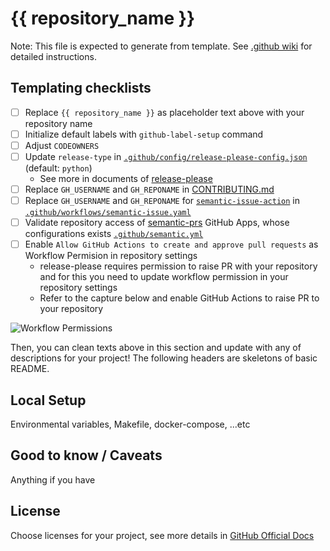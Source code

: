 # {{ repository_name }}
Note: This file is expected to generate from template. See [.github wiki](https://github.com/hwakabh/.github/wiki) for detailed instructions.

## Templating checklists
- [ ] Replace `{{ repository_name }}` as placeholder text above with your repository name
- [ ] Initialize default labels with `github-label-setup` command
- [ ] Adjust `CODEOWNERS`
- [ ] Update `release-type` in [`.github/config/release-please-config.json`](./.github/config/release-please-config.json) (default: `python`)
  - See more in documents of [release-please](https://github.com/googleapis/release-please?tab=readme-ov-file#strategy-language-types-supported)
- [ ] Replace `GH_USERNAME` and `GH_REPONAME` in [CONTRIBUTING.md](./CONTRIBUTING.md)
- [ ] Replace `GH_USERNAME` and `GH_REPONAME` for [`semantic-issue-action`](https://github.com/hwakabh/semantic-issue-action) in [`.github/workflows/semantic-issue.yaml`](./.github/workflows/semantic-issue.yaml)
- [ ] Validate repository access of [semantic-prs](https://github.com/Ezard/semantic-prs) GitHub Apps, whose configurations exists [`.github/semantic.yml`](./.github/semantic.yml)
- [ ] Enable `Allow GitHub Actions to create and approve pull requests` as Workflow Permision in repository settings
  - release-please requires permission to raise PR with your repository and for this you need to update workflow permission in your repository settings
  - Refer to the capture below and enable GitHub Actions to raise PR to your repository

![Workflow Permissions](https://github.com/user-attachments/assets/8018b45c-571d-4245-a71e-1c5ec678baff)

Then, you can clean texts above in this section and update with any of descriptions for your project!
The following headers are skeletons of basic README.

## Local Setup
Environmental variables, Makefile, docker-compose, ...etc

## Good to know / Caveats
Anything if you have

## License
Choose licenses for your project, see more details in [GitHub Official Docs](https://docs.github.com/en/communities/setting-up-your-project-for-healthy-contributions/adding-a-license-to-a-repository)
